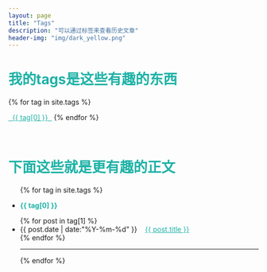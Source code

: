 ```yaml
---
layout: page
title: "Tags"
description: "可以通过标签来查看历史文章"  
header-img: "img/dark_yellow.png"  
---
```


<h1 style="color:#1EB2A6">我的tags是这些有趣的东西</h1>


<div id='tag_cloud'>
{% for tag in site.tags %}

<a href="#{{ tag[0] }}" title="{{ tag[0] }}" rel="{{ tag[1].size }}" style="color:#1EB2A6;font-size:{{ tag[1].size }}">&nbsp;&nbsp;{{ tag[0] }}&nbsp;&nbsp;</a>
{% endfor %}
</div>

<br>

<h1 style="color:#1EB2A6">下面这些就是更有趣的正文</h1>

<ul class="listing">
{% for tag in site.tags %}
  <li class="listing-seperator" id="{{ tag[0] }}"><p style="color:#1EB2A6"><b>{{ tag[0] }}</b></p></li>
{% for post in tag[1] %}
  <li class="listing-item">
  <time datetime="{{ post.date | date:"%Y-%m-%d" }}">{{ post.date | date:"%Y-%m-%d" }}</time>
  &nbsp;&nbsp;
  <a href="{{ post.url }}" title="{{ post.title }}" style="color:#1EB2A6">{{ post.title }}</a>
  </li>
{% endfor %}
<HR>
<!-- <br /> -->
{% endfor %}
</ul>

<script src="/js/jquery.tagcloud.js" type="text/javascript" charset="utf-8"></script> 
<script language="javascript">
$.fn.tagcloud.defaults = {
    size: {start: 1, end: 1, unit: 'em'},
      color: {start: '#f8e0e6', end: '#ff3333'}
};

$(function () {
    $('#tag_cloud a').tagcloud();
});
</script>
